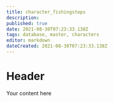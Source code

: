```yaml
---
title: character_fishingsteps
description: 
published: true
date: 2021-08-30T07:23:33.138Z
tags: database, master, characters
editor: markdown
dateCreated: 2021-08-30T07:23:33.138Z
---
```


# Header
Your content here